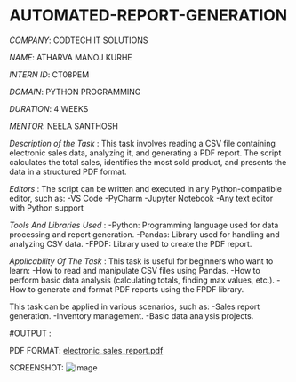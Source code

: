 # AUTOMATED-REPORT-GENERATION

*COMPANY*: CODTECH IT SOLUTIONS

*NAME*: ATHARVA MANOJ KURHE

*INTERN ID*: CT08PEM

*DOMAIN*: PYTHON PROGRAMMING

*DURATION*: 4 WEEKS

*MENTOR*: NEELA SANTHOSH

*Description of the Task* : This task involves reading a CSV file containing electronic sales data, analyzing it, and generating a PDF report. The script calculates the total sales, identifies the most sold product, and presents the data in a structured PDF format.

*Editors* : The script can be written and executed in any Python-compatible editor, such as:
-VS Code
-PyCharm
-Jupyter Notebook
-Any text editor with Python support

*Tools And Libraries Used* : 
-Python: Programming language used for data processing and report generation.
-Pandas: Library used for handling and analyzing CSV data.
-FPDF: Library used to create the PDF report.

*Applicability Of The Task* : This task is useful for beginners who want to learn:
-How to read and manipulate CSV files using Pandas.
-How to perform basic data analysis (calculating totals, finding max values, etc.).
-How to generate and format PDF reports using the FPDF library.

This task can be applied in various scenarios, such as:
-Sales report generation.
-Inventory management.
-Basic data analysis projects.

#OUTPUT :

PDF FORMAT:
[electronic_sales_report.pdf](https://github.com/user-attachments/files/18591402/electronic_sales_report.pdf)

SCREENSHOT:
![Image](https://github.com/user-attachments/assets/6c8a6076-b6d7-4650-84dd-465609d34ad7)



